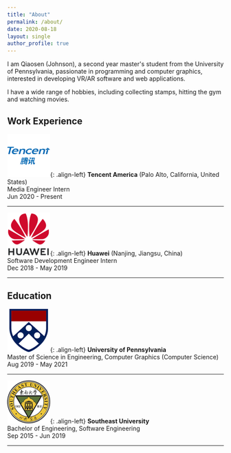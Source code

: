 ```yaml
---
title: "About"
permalink: /about/
date: 2020-08-18
layout: single
author_profile: true
---
```


I am Qiaosen (Johnson), a second year master's student from the University of Pennsylvania, passionate in programming and computer graphics, interested in developing VR/AR software and web applications.

I have a wide range of hobbies, including collecting stamps, hitting the gym and watching movies.

## Work Experience  
![left-aligned-image](/assets/images/logos/tencent.png){: .align-left}
**Tencent America** (Palo Alto, California, United States)  
Media Engineer Intern  
Jun 2020 - Present
<hr>

![left-aligned-image](/assets/images/logos/huawei.png){: .align-left}
**Huawei** (Nanjing, Jiangsu, China)  
Software Development Engineer Intern   
Dec 2018 - May 2019
<hr>

## Education  
![left-aligned-image](/assets/images/logos/penn.png){: .align-left}
**University of Pennsylvania**    
Master of Science in Engineering, Computer Graphics (Computer Science)  
Aug 2019 - May 2021  
<hr>

![left-aligned-image](/assets/images/logos/seu.png){: .align-left}
**Southeast University**  
Bachelor of Engineering, Software Engineering  
Sep 2015 - Jun 2019  
<hr>

